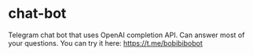# chat-bot
Telegram chat bot that uses OpenAI completion API. Can answer most of your questions.
You can try it here: https://t.me/bobibibobot
